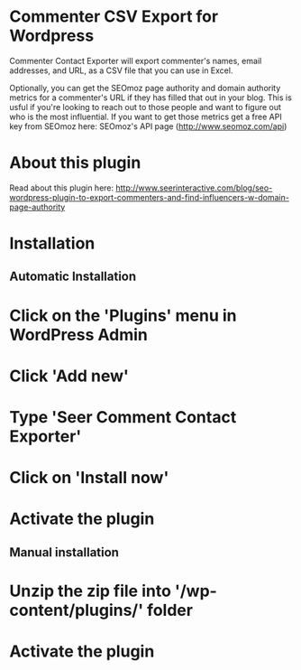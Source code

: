 Commenter CSV Export for Wordpress
==================================

Commenter Contact Exporter will export commenter's names, email addresses, and URL, as a CSV file that you can use in Excel.

Optionally, you can get the SEOmoz page authority and domain authority metrics for a commenter's URL if they has filled that out in your blog. This is usful if you're looking to reach out to those people and want to figure out who is the most influential. If you want to get those metrics get a free API key from SEOmoz here: SEOmoz's API page (http://www.seomoz.com/api)

About this plugin
=================

Read about this plugin here: 
http://www.seerinteractive.com/blog/seo-wordpress-plugin-to-export-commenters-and-find-influencers-w-domain-page-authority

Installation
============

Automatic Installation
----------------------
# Click on the 'Plugins' menu in WordPress Admin
# Click 'Add new'
# Type 'Seer Comment Contact Exporter'
# Click on 'Install now'
# Activate the plugin

Manual installation
-------------------
# Unzip the zip file into '/wp-content/plugins/' folder
# Activate the plugin
